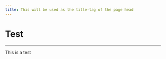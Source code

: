 ```yaml
---
title: This will be used as the title-tag of the page head
---
```


# Test

----------------------------------------------------------

This is a test
